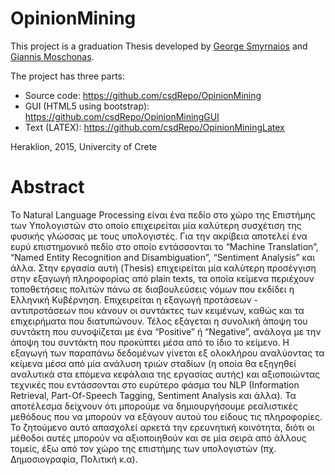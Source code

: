 OpinionMining
=============

This project is a graduation Thesis developed by [George Smyrnaios](https://github.com/smyrgeorge) and [Giannis Moschonas](https://github.com/jmoschon).

The project has three parts:
* Source code: https://github.com/csdRepo/OpinionMining
* GUI (HTML5 using bootstrap): https://github.com/csdRepo/OpinionMiningGUI
* Text (LATEX): https://github.com/csdRepo/OpinionMiningLatex

Heraklion, 2015, Univercity of Crete

Abstract
========

Το Natural Language Processing είναι ένα πεδίο στο χώρο της Επιστήμης των Υπολογιστών στο οποίο επιχειρείται μία καλύτερη συσχέτιση της φυσικής γλώσσας με τους υπολογιστές. Για την ακρίβεια αποτελεί ένα ευρύ επιστημονικό πεδίο στο οποίο εντάσσονται το “Machine Translation”, “Named Entity Recognition and Disambiguation”, “Sentiment Analysis” και άλλα. Στην εργασία αυτή (Thesis) επιχειρείται μία καλύτερη προσέγγιση στην εξαγωγή πληροφορίας από plain texts, τα οποία κείμενα περιέχουν τοποθετήσεις πολιτών πάνω σε διαβουλεύσεις νόμων που εκδίδει η Ελληνική Κυβέρνηση. Επιχειρείται η εξαγωγή προτάσεων - αντιπροτάσεων που κάνουν οι συντάκτες των κειμένων, καθώς και τα επιχειρήματα που διατυπώνουν. Τέλος εξάγεται η συνολική άποψη του συντάκτη που συνοψίζεται με ένα “Positive” ή “Negative”, ανάλογα με την άποψη του συντάκτη που προκύπτει μέσα από το ίδιο το κείμενο. Η εξαγωγή των παραπάνω δεδομένων γίνεται εξ ολοκλήρου αναλύοντας τα κείμενα μέσα από μία ανάλυση τριών σταδίων (η οποία θα εξηγηθεί αναλυτικά στα επόμενα κεφάλαια της εργασίας αυτής) και αξιοποιώντας τεχνικές που εντάσσονται στο ευρύτερο φάσμα του NLP (Information Retrieval, Part-Of-Speech Tagging, Sentiment Analysis και άλλα).  Τα αποτέλεσμα δείχνουν ότι μπορούμε να δημιουργήσουμε ρεαλιστικές μεθόδους που να μπορούν να εξάγουν αυτού του είδους τις πληροφορίες. Το ζητούμενο αυτό απασχολεί αρκετά την ερευνητική κοινότητα, διότι οι μέθοδοι αυτές μπορούν να αξιοποιηθούν και σε μία σειρά από άλλους τομείς, έξω από τον χώρο της επιστήμης των υπολογιστών (πχ. Δημοσιογραφία, Πολιτική κ.α).
